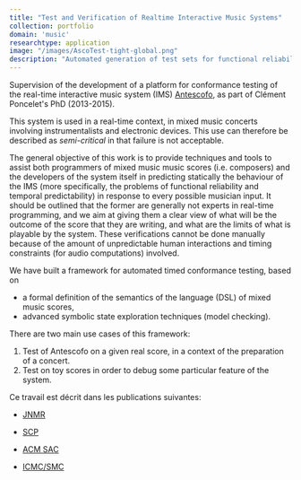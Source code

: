 ```yaml
---
title: "Test and Verification of Realtime Interactive Music Systems"
collection: portfolio
domain: 'music'
researchtype: application
image: "/images/AscoTest-tight-global.png"
description: "Automated generation of test sets for functional reliability and temporal predictability."
---
```


Supervision of the development of a platform for conformance testing of the  real-time interactive music system (IMS) [Antescofo](software/2012-antescofo/), as part of Clément Poncelet's PhD (2013-2015).

This system is used in a real-time context, in mixed music concerts involving instrumentalists and electronic devices. This use can therefore be described as *semi-critical* in that failure is not acceptable.

The general objective of this work is to provide techniques and tools to assist both programmers of mixed music music scores (i.e. composers) and the developers of the system itself in predicting statically the behaviour of the IMS (more specifically, the problems of functional reliability and temporal predictability) in response to every possible musician input. 
It should be outlined that the former are generally not experts in real-time programming, and we aim at giving them a clear view of what will be the outcome of the score that they are writing,  and what are the limits of what is playable by the system. 
These verifications cannot be done manually because of the amount of unpredictable human interactions and timing constraints (for audio computations) involved.

We have built a framework for automated timed conformance testing, based on 

* a formal definition of the semantics of the language (DSL) of mixed music scores, 
* advanced symbolic state exploration techniques (model checking).

There are two main use cases of this framework:

1. Test of Antescofo on a given real score, in a context of the preparation of a concert. 
1. Test on toy scores in order to debug some particular feature of the system.



Ce travail est décrit dans les publications suivantes: 

- [JNMR](publication/2016-01-01-An-Automatic-Test-Framework-for-Interactive-Music-Systems) 

- [SCP](publication/2016-01-01-Model-Based-Testing-for-Building-Reliable-Realtime-Interactive-Music-Systems) 

- [ACM SAC](publication/2015-04-01-Model-Based-Testing-of-an-Interactive-Music-System)

- [ICMC/SMC](publication/2014-09-01-Test-Methods-for-Score-Based-Interactive-Music-Systems)

